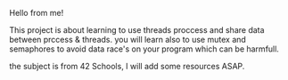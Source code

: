 Hello from me!

This project is about learning to use threads proccess and share data between prccess & threads. you will learn also to use mutex and semaphores to avoid data race's on your program which can be harmfull.

the subject is from 42 Schools, I will add some resources ASAP.
